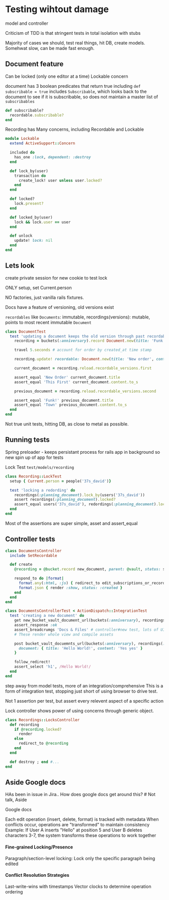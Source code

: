 # Testing wihtout damage

model and controller

Criticism of TDD is that stringent tests in total isolation with stubs

Majority of cases we should, test real things, hit DB, create models. Somehwat slow, can be made fast enough.

## Document feature

Can be locked (only one editor at a time)
Lockable concern

document has 3 boolean predicates that return true including `def subscribable = true`
includes `Subscribable`, which looks back to the document to see if it is subscribable, so does not maintain a master list of `subscribables`

```ruby
def subscribable?
  recordable.subscribable?
end
```

Recording has Many concerns, including Recordable and Lockable

```ruby
module Lockable
  extend ActiveSupport::Concern

  included do 
    has_one :lock, dependent: :destroy
  end

  def lock_by(user)
    transaction do
      create_lock! user unless user.locked?
    end
  end

  def locked?
    lock.present?
  end

  def locked_by(user)
    lock && lock.user == user
  end

  def unlock
    update! lock: nil
  end
end
```

## Lets look

create private session for new cookie to test lock

ONLY setup, set Current.person

NO factories, just vanilla rails fixtures.

Docs have a feature of versioning, old versions exist

`recordables` like `Documents`: immutable, recordings(versions): mutable, points to most recent immutable `Document`

```ruby
class DocumentTest
  test 'updating a document keeps the old version through past recordables' do
    recording = buckets(:anniversary).record Document.new(title: 'Funk!', content: 'Town')

    travel 5.seconds # account for order by created_at time stamp

    recording.update! recordable: Document.new(title: 'New order', content: 'This first')

    current_document = recording.reload.recordable_versions.first

    assert_equal 'New Order' current_document.title
    assert_equal 'This First' current_document.content.to_s

    previous_document = recording.reload.recordable_versions.second

    assert_equal 'Funk!' previous_document.title
    assert_equal 'Town' previous_document.content.to_s
  end
end
```
Not true unit tests, hitting DB, as close to metal as possible.

## Running tests

Spring preloader - keeps persistant process for rails app in background so new spin up of app for tests

Lock Test `test/models/recording`

```ruby
class Recording::LockTest
  setup { Current.person = people('37s_david')}

  test 'locking a redording' do
    recordings(:planning_document).lock_by(users('37s_david'))
    assert recordings(:planning_document).locked?
    assert_equal users('37s_david'), redordings(:planning_document).lock.user
  end
end
```

Most of the assertions are super simple, asset and assert_equal

## Controller tests

```ruby
class DocumentsController
  include SetRecordable

  def create
    @recording = @bucket.record new_document, parent: @vault, status: status_param, subscribers: find_subscribers

    respond_to do |format|
      format.any(:html, :js) { redirect_to edit_subscriptions_or_recordable_url(@recording) }
      format.json { render :show, status: :created }
    end
  end
end
```

```ruby
class DocumentsControllerTest < ActionDispatch::IntegrationTest
  test 'creating a new document' do
    get new_bucket_vault_document_url(buckets(:anniversary), recordings(:anniversary_vault))
    assert_response :ok
    assert_breadcrumgs 'Docs & Files' # controller#new test, lots of UI elements
    # These render whole view and compile assets

    post bucket_vault_docuemnts_url(buckets(:anniversary), recordings(:anniversary_vault)), params: {
      document: { title: 'Hello World!', content: 'Yes yes' }
    }

    follow_redirect!
    assert_select 'h1', /Hello World!/
  end
end
```

step away from model tests, more of an integration/comprehensive
This is a form of integration test, stopping just short of using browser to drive test.

Not 1 assertion per test, but assert every relevent aspect of a specific action

Lock controller shows power of using concerns through generic object.

```ruby
class Recordings::LocksController
  def recording
    if @recording.locked?
      render
    else
      redirect_to @recording
    end
  end

  def destroy ; end #...
end

```

## Aside Google docs

HAs been in issue in Jira.. How does google docs get around this? # Not talk, Aside

Google docs

Each edit operation (insert, delete, format) is tracked with metadata
When conflicts occur, operations are "transformed" to maintain consistency
Example: If User A inserts "Hello" at position 5 and User B deletes characters 3-7, the system transforms these operations to work together

#### Fine-grained Locking/Presence

Paragraph/section-level locking: Lock only the specific paragraph being edited

#### Conflict Resolution Strategies
Last-write-wins with timestamps
Vector clocks to determine operation ordering

